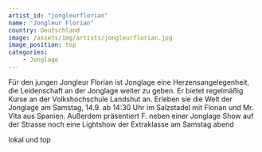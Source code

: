 ```yaml
---
artist_id: "jongleurflorian"
name: "Jongleur Florian"
country: Deutschland
image: /assets/img/artists/jongleurflorian.jpg
image_position: top
categories:
    - Jonglage
---
```

Für den jungen Jongleur Florian ist Jonglage eine Herzensangelegenheit, die Leidenschaft an der Jonglage weiter zu geben. Er bietet regelmäßig Kurse an der Volkshochschule Landshut an. Erleben sie die Welt der Jonglage am Samstag, 14.9. ab 14:30 Uhr im Salzstadel mit Florian und Mr. Vita aus Spanien. Außerdem präsentiert F. neben einer Jonglage Show auf der Strasse noch eine Lightshow der Extraklasse am Samstag abend

lokal und top